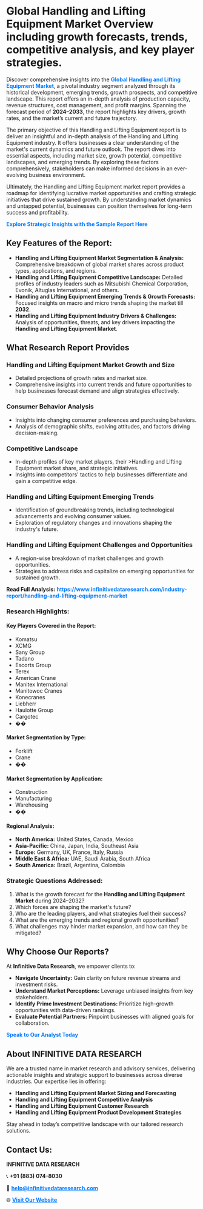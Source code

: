 <h1>Global Handling and Lifting Equipment Market Overview including growth forecasts, trends, competitive analysis, and key player strategies.</h1>
<p>
Discover comprehensive insights into the 
<a href="https://www.infinitivedataresearch.com/industry-report/handling-and-lifting-equipment-market" rel="dofollow" style="color: #007BFF; text-decoration: none;"><strong>Global Handling and Lifting Equipment Market</strong></a>, a pivotal industry segment analyzed through its historical development, emerging trends, growth prospects, and competitive landscape. This report offers an in-depth analysis of production capacity, revenue structures, cost management, and profit margins. Spanning the forecast period of <strong>2024–2033</strong>, the report highlights key drivers, growth rates, and the market’s current and future trajectory.
</p>
<p>
The primary objective of this Handling and Lifting Equipment report is to deliver an insightful and in-depth analysis of the Handling and Lifting Equipment industry. It offers businesses a clear understanding of the market's current dynamics and future outlook. The report dives into essential aspects, including market size, growth potential, competitive landscapes, and emerging trends. By exploring these factors comprehensively, stakeholders can make informed decisions in an ever-evolving business environment.
</p>
<p>
Ultimately, the Handling and Lifting Equipment market report provides a roadmap for identifying lucrative market opportunities and crafting strategic initiatives that drive sustained growth. By understanding market dynamics and untapped potential, businesses can position themselves for long-term success and profitability.
</p>
<p>
<a href="https://www.infinitivedataresearch.com/request-sample/reportId=109608" style="color: #007BFF; text-decoration: none;"><strong>Explore Strategic Insights with the Sample Report Here</strong></a>
</p>

<h2>Key Features of the Report:</h2>
<ul>
<li><strong>Handling and Lifting Equipment Market Segmentation & Analysis:</strong> Comprehensive breakdown of global market shares across product types, applications, and regions.</li>
<li><strong>Handling and Lifting Equipment Competitive Landscape:</strong> Detailed profiles of industry leaders such as Mitsubishi Chemical Corporation, Evonik, Altuglas International, and others.</li>
<li><strong>Handling and Lifting Equipment Emerging Trends & Growth Forecasts:</strong> Focused insights on macro and micro trends shaping the market till <strong>2032</strong>.</li>
<li><strong>Handling and Lifting Equipment Industry Drivers & Challenges:</strong> Analysis of opportunities, threats, and key drivers impacting the <strong>Handling and Lifting Equipment Market</strong>.</li>
</ul>

<h2>What Research Report Provides</h2>
<h3>Handling and Lifting Equipment Market Growth and Size</h3>
<ul>
<li>Detailed projections of growth rates and market size.</li>
<li>Comprehensive insights into current trends and future opportunities to help businesses forecast demand and align strategies effectively.</li>
</ul>

<h3>Consumer Behavior Analysis</h3>
<ul>
<li>Insights into changing consumer preferences and purchasing behaviors.</li>
<li>Analysis of demographic shifts, evolving attitudes, and factors driving decision-making.</li>
</ul>

<h3>Competitive Landscape</h3>
<ul>
<li>In-depth profiles of key market players, their >Handling and Lifting Equipment market share, and strategic initiatives.</li>
<li>Insights into competitors' tactics to help businesses differentiate and gain a competitive edge.</li>
</ul>

<h3>Handling and Lifting Equipment Emerging Trends</h3>
<ul>
<li>Identification of groundbreaking trends, including technological advancements and evolving consumer values.</li>
<li>Exploration of regulatory changes and innovations shaping the industry's future.</li>
</ul>

<h3>Handling and Lifting Equipment Challenges and Opportunities</h3>
<ul>
<li>A region-wise breakdown of market challenges and growth opportunities.</li>
<li>Strategies to address risks and capitalize on emerging opportunities for sustained growth.</li>
</ul>
<p><strong>Read Full Analysis:</strong> <a href="https://www.infinitivedataresearch.com/industry-report/handling-and-lifting-equipment-market" rel="dofollow" style="color: #007BFF; text-decoration: none;"><strong>https://www.infinitivedataresearch.com/industry-report/handling-and-lifting-equipment-market</strong></a></p>
<h3>Research Highlights:</h3>
<h4>Key Players Covered in the Report:</h4>
<ul><li>Komatsu</li><li>XCMG</li><li>Sany Group</li><li>Tadano</li><li>Escorts Group</li><li>Terex</li><li>American Crane</li><li>Manitex International</li><li>Manitowoc Cranes</li><li>Konecranes</li><li>Liebherr</li><li>Haulotte Group</li><li>Cargotec</li><li>��</li></ul>
<h4>Market Segmentation by Type:</h4>
<ul><li>Forklift</li><li>Crane</li><li>��</li></ul>
<h4>Market Segmentation by Application:</h4>
<ul><li>Construction</li><li>Manufacturing</li><li>Warehousing</li><li>��</li></ul>

<h4>Regional Analysis:</h4>
<ul>
<li><strong>North America:</strong> United States, Canada, Mexico</li>
<li><strong>Asia-Pacific:</strong> China, Japan, India, Southeast Asia</li>
<li><strong>Europe:</strong> Germany, UK, France, Italy, Russia</li>
<li><strong>Middle East & Africa:</strong> UAE, Saudi Arabia, South Africa</li>
<li><strong>South America:</strong> Brazil, Argentina, Colombia</li>
</ul>

<h3>Strategic Questions Addressed:</h3>
<ol>
<li>What is the growth forecast for the <strong>Handling and Lifting Equipment Market</strong> during 2024–2032?</li>
<li>Which forces are shaping the market's future?</li>
<li>Who are the leading players, and what strategies fuel their success?</li>
<li>What are the emerging trends and regional growth opportunities?</li>
<li>What challenges may hinder market expansion, and how can they be mitigated?</li>
</ol>

<h2>Why Choose Our Reports?</h2>
<p>At <strong>Infinitive Data Research</strong>, we empower clients to:</p>
<ul>
<li><strong>Navigate Uncertainty:</strong> Gain clarity on future revenue streams and investment risks.</li>
<li><strong>Understand Market Perceptions:</strong> Leverage unbiased insights from key stakeholders.</li>
<li><strong>Identify Prime Investment Destinations:</strong> Prioritize high-growth opportunities with data-driven rankings.</li>
<li><strong>Evaluate Potential Partners:</strong> Pinpoint businesses with aligned goals for collaboration.</li>
</ul>
<p><a href="https://www.infinitivedataresearch.com/industry-report/handling-and-lifting-equipment-market" rel="dofollow" style="color: #007BFF; text-decoration: none;"><strong>Speak to Our Analyst Today</strong></a></p>

<h2>About INFINITIVE DATA RESEARCH</h2>
<p>We are a trusted name in market research and advisory services, delivering actionable insights and strategic support to businesses across diverse industries. Our expertise lies in offering:</p>
<ul>
<li><strong>Handling and Lifting Equipment Market Sizing and Forecasting</strong></li>
<li><strong>Handling and Lifting Equipment Competitive Analysis</strong></li>
<li><strong>Handling and Lifting Equipment Customer Research</strong></li>
<li><strong>Handling and Lifting Equipment Product Development Strategies</strong></li>
</ul>
<p>Stay ahead in today’s competitive landscape with our tailored research solutions.</p>

<h2>Contact Us:</h2>
<p><strong>INFINITIVE DATA RESEARCH</strong></p>
<p>📞 <strong>+91 (883) 074-8030</strong></p>
<p>📧 <strong><a href="mailto:help@infinitivedataresearch.com" style="color: #007BFF;">help@infinitivedataresearch.com</a></strong></p>
<p>🌐 <strong><a href="https://www.infinitivedataresearch.com" rel="dofollow" style="color: #007BFF;">Visit Our Website</a></strong></p>